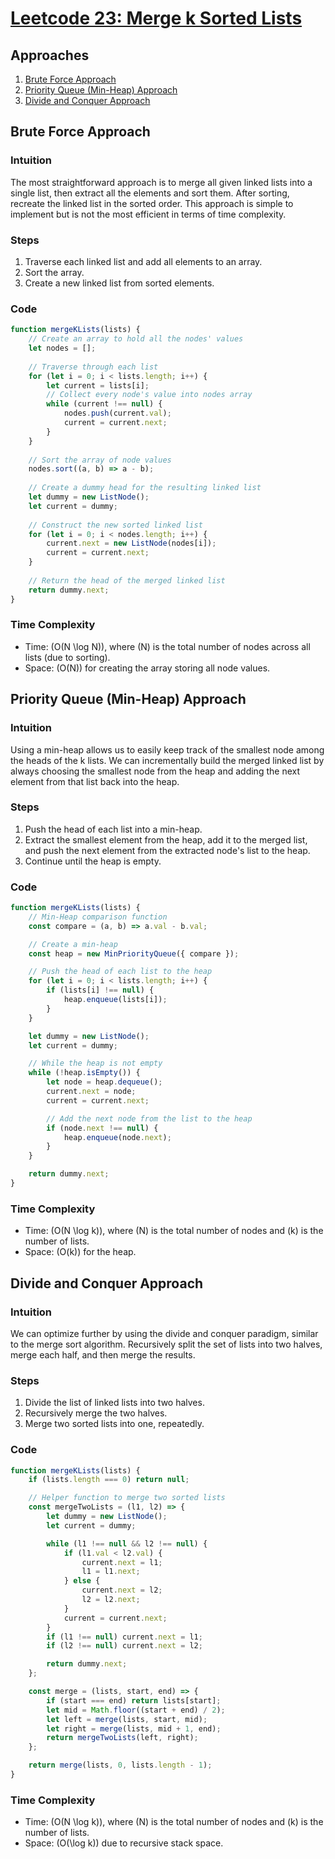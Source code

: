 # [Leetcode 23: Merge k Sorted Lists](https://leetcode.com/problems/merge-k-sorted-lists/)

## Approaches
1. [Brute Force Approach](#brute-force-approach)
2. [Priority Queue (Min-Heap) Approach](#priority-queue-min-heap-approach)
3. [Divide and Conquer Approach](#divide-and-conquer-approach)

## Brute Force Approach

### Intuition
The most straightforward approach is to merge all given linked lists into a single list, then extract all the elements and sort them. After sorting, recreate the linked list in the sorted order. This approach is simple to implement but is not the most efficient in terms of time complexity.

### Steps
1. Traverse each linked list and add all elements to an array.
2. Sort the array.
3. Create a new linked list from sorted elements.

### Code
```javascript
function mergeKLists(lists) {
    // Create an array to hold all the nodes' values
    let nodes = [];
    
    // Traverse through each list
    for (let i = 0; i < lists.length; i++) {
        let current = lists[i];
        // Collect every node's value into nodes array
        while (current !== null) {
            nodes.push(current.val);
            current = current.next;
        }
    }
    
    // Sort the array of node values
    nodes.sort((a, b) => a - b);
    
    // Create a dummy head for the resulting linked list
    let dummy = new ListNode();
    let current = dummy;
    
    // Construct the new sorted linked list
    for (let i = 0; i < nodes.length; i++) {
        current.next = new ListNode(nodes[i]);
        current = current.next;
    }
    
    // Return the head of the merged linked list
    return dummy.next;
}
```

### Time Complexity
- Time: \(O(N \log N)\), where \(N\) is the total number of nodes across all lists (due to sorting).
- Space: \(O(N)\) for creating the array storing all node values.

## Priority Queue (Min-Heap) Approach

### Intuition
Using a min-heap allows us to easily keep track of the smallest node among the heads of the k lists. We can incrementally build the merged linked list by always choosing the smallest node from the heap and adding the next element from that list back into the heap.

### Steps
1. Push the head of each list into a min-heap.
2. Extract the smallest element from the heap, add it to the merged list, and push the next element from the extracted node's list to the heap.
3. Continue until the heap is empty.

### Code
```javascript
function mergeKLists(lists) {
    // Min-Heap comparison function
    const compare = (a, b) => a.val - b.val;

    // Create a min-heap
    const heap = new MinPriorityQueue({ compare });

    // Push the head of each list to the heap
    for (let i = 0; i < lists.length; i++) {
        if (lists[i] !== null) {
            heap.enqueue(lists[i]);
        }
    }

    let dummy = new ListNode();
    let current = dummy;

    // While the heap is not empty
    while (!heap.isEmpty()) {
        let node = heap.dequeue();
        current.next = node;
        current = current.next;

        // Add the next node from the list to the heap
        if (node.next !== null) {
            heap.enqueue(node.next);
        }
    }

    return dummy.next;
}
```

### Time Complexity
- Time: \(O(N \log k)\), where \(N\) is the total number of nodes and \(k\) is the number of lists.
- Space: \(O(k)\) for the heap.

## Divide and Conquer Approach

### Intuition
We can optimize further by using the divide and conquer paradigm, similar to the merge sort algorithm. Recursively split the set of lists into two halves, merge each half, and then merge the results.

### Steps
1. Divide the list of linked lists into two halves.
2. Recursively merge the two halves.
3. Merge two sorted lists into one, repeatedly.

### Code
```javascript
function mergeKLists(lists) {
    if (lists.length === 0) return null;

    // Helper function to merge two sorted lists
    const mergeTwoLists = (l1, l2) => {
        let dummy = new ListNode();
        let current = dummy;

        while (l1 !== null && l2 !== null) {
            if (l1.val < l2.val) {
                current.next = l1;
                l1 = l1.next;
            } else {
                current.next = l2;
                l2 = l2.next;
            }
            current = current.next;
        }
        if (l1 !== null) current.next = l1;
        if (l2 !== null) current.next = l2;

        return dummy.next;
    };

    const merge = (lists, start, end) => {
        if (start === end) return lists[start];
        let mid = Math.floor((start + end) / 2);
        let left = merge(lists, start, mid);
        let right = merge(lists, mid + 1, end);
        return mergeTwoLists(left, right);
    };

    return merge(lists, 0, lists.length - 1);
}
```

### Time Complexity
- Time: \(O(N \log k)\), where \(N\) is the total number of nodes and \(k\) is the number of lists.
- Space: \(O(\log k)\) due to recursive stack space.

